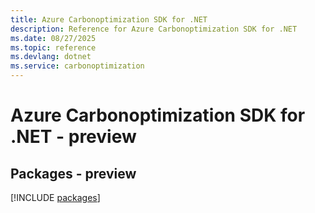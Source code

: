 ```yaml
---
title: Azure Carbonoptimization SDK for .NET
description: Reference for Azure Carbonoptimization SDK for .NET
ms.date: 08/27/2025
ms.topic: reference
ms.devlang: dotnet
ms.service: carbonoptimization
---
```

# Azure Carbonoptimization SDK for .NET - preview
## Packages - preview
[!INCLUDE [packages](carbonoptimization-index.md)]